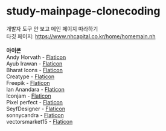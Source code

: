# study-mainpage-clonecoding
개발자 도구 안 보고 메인 페이지 따라하기
<br>
타깃 페이지: https://www.nhcapital.co.kr/home/homemain.nh
<br>
<br>
**아이콘**<br>
Andy Horvath  - [Flaticon](https://www.flaticon.com/kr/free-icons/-)<br>
Ayub Irawan - [Flaticon](https://www.flaticon.com/kr/free-icons/-)<br>
Bharat Icons - [Flaticon](https://www.flaticon.com/kr/free-icons/-)<br>
Creatype - [Flaticon](https://www.flaticon.com/kr/free-icons/-)<br>
Freepik - [Flaticon](https://www.flaticon.com/kr/free-icons/-)<br>
Ian Anandara  - [Flaticon](https://www.flaticon.com/kr/free-icons/-)<br>
Iconjam - [Flaticon](https://www.flaticon.com/kr/free-icons/-)<br>
Pixel perfect - [Flaticon](https://www.flaticon.com/kr/free-icons/-)<br>
SeyfDesigner - [Flaticon](https://www.flaticon.com/kr/free-icons/-)<br>
sonnycandra  - [Flaticon](https://www.flaticon.com/kr/free-icons/-)<br>
vectorsmarket15 - [Flaticon](https://www.flaticon.com/kr/free-icons/-)<br>

